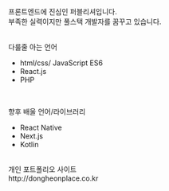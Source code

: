 프론트엔드에 진심인 퍼블리셔입니다. <br/>
부족한 실력이지만 풀스택 개발자를 꿈꾸고 있습니다. <br/>
<br/>

<p>다룰줄 아는 언어</p>
<ul>
  <li>html/css/ JavaScript ES6</li>
  <li>React.js</li>
  <li>PHP</li>
</ul>
<br/>

<p>향후 배울 언어/라이브러리</p>
<ul>
  <li>React Native</li>
  <li>Next.js</li>
  <li>Kotlin</li>
</ul>
<br/>
개인 포트폴리오 사이트<br/>
http://dongheonplace.co.kr

<!--
**LDH9276/LDH9276** is a ✨ _special_ ✨ repository because its `README.md` (this file) appears on your GitHub profile.

Here are some ideas to get you started:

- 🔭 I’m currently working on ...
- 🌱 I’m currently learning ...
- 👯 I’m looking to collaborate on ...
- 🤔 I’m looking for help with ...
- 💬 Ask me about ...
- 📫 How to reach me: ...
- 😄 Pronouns: ...
- ⚡ Fun fact: ...
-->
